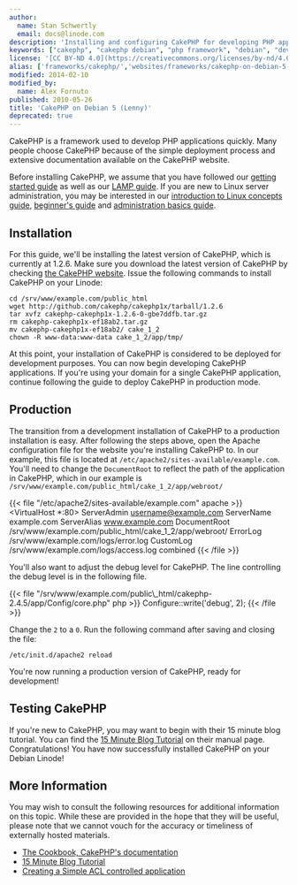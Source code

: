 ```yaml
---
author:
  name: Stan Schwertly
  email: docs@linode.com
description: 'Installing and configuring CakePHP for developing PHP applications on your Debian 5 (Lenny) Linode.'
keywords: ["cakephp", "cakephp debian", "php framework", "debian", "develop php"]
license: '[CC BY-ND 4.0](https://creativecommons.org/licenses/by-nd/4.0)'
alias: ['frameworks/cakephp/','websites/frameworks/cakephp-on-debian-5-lenny/']
modified: 2014-02-10
modified_by:
  name: Alex Fornuto
published: 2010-05-26
title: 'CakePHP on Debian 5 (Lenny)'
deprecated: true
---
```


CakePHP is a framework used to develop PHP applications quickly. Many people choose CakePHP because of the simple deployment process and extensive documentation available on the CakePHP website.

Before installing CakePHP, we assume that you have followed our [getting started guide](/docs/getting-started/) as well as our [LAMP guide](/docs/lamp-guides/debian-5-lenny/). If you are new to Linux server administration, you may be interested in our [introduction to Linux concepts guide](/docs/tools-reference/introduction-to-linux-concepts/), [beginner's guide](/docs/beginners-guide/) and [administration basics guide](/docs/using-linux/administration-basics).

Installation
------------

For this guide, we'll be installing the latest version of CakePHP, which is currently at 1.2.6. Make sure you download the latest version of CakePHP by checking [the CakePHP website](http://cakephp.org/). Issue the following commands to install CakePHP on your Linode:

    cd /srv/www/example.com/public_html
    wget http://github.com/cakephp/cakephp1x/tarball/1.2.6
    tar xvfz cakephp-cakephp1x-1.2.6-0-gbe7ddfb.tar.gz 
    rm cakephp-cakephp1x-ef18ab2.tar.gz 
    mv cakephp-cakephp1x-ef18ab2/ cake_1_2
    chown -R www-data:www-data cake_1_2/app/tmp/

At this point, your installation of CakePHP is considered to be deployed for development purposes. You can now begin developing CakePHP applications. If you're using your domain for a single CakePHP application, continue following the guide to deploy CakePHP in production mode.

Production
----------

The transition from a development installation of CakePHP to a production installation is easy. After following the steps above, open the Apache configuration file for the website you're installing CakePHP to. In our example, this file is located at `/etc/apache2/sites-available/example.com`. You'll need to change the `DocumentRoot` to reflect the path of the application in CakePHP, which in our example is `/srv/www/example.com/public_html/cake_1_2/app/webroot/`

{{< file "/etc/apache2/sites-available/example.com" apache >}}
<VirtualHost *:80>
         ServerAdmin username@example.com
         ServerName example.com
         ServerAlias www.example.com
         DocumentRoot /srv/www/example.com/public_html/cake_1_2/app/webroot/
         ErrorLog /srv/www/example.com/logs/error.log
         CustomLog /srv/www/example.com/logs/access.log combined
    </VirtualHost>
{{< /file >}}


You'll also want to adjust the debug level for CakePHP. The line controlling the debug level is in the following file.

{{< file "/srv/www/example.com/public\\_html/cakephp-2.4.5/app/Config/core.php" php >}}
Configure::write('debug', 2);
{{< /file >}}


Change the `2` to a `0`. Run the following command after saving and closing the file:

    /etc/init.d/apache2 reload

You're now running a production version of CakePHP, ready for development!

Testing CakePHP
---------------

If you're new to CakePHP, you may want to begin with their 15 minute blog tutorial. You can find the [15 Minute Blog Tutorial](http://book.cakephp.org/view/219/Blog) on their manual page. Congratulations! You have now successfully installed CakePHP on your Debian Linode!

More Information
----------------

You may wish to consult the following resources for additional information on this topic. While these are provided in the hope that they will be useful, please note that we cannot vouch for the accuracy or timeliness of externally hosted materials.

- [The Cookbook, CakePHP's documentation](http://book.cakephp.org)
- [15 Minute Blog Tutorial](http://book.cakephp.org/view/219/Blog)
- [Creating a Simple ACL controlled application](http://book.cakephp.org/view/641/Simple-Acl-controlled-Application)



